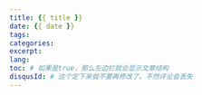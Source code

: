 ```yaml
---
title: {{ title }}
date: {{ date }}
tags:
categories:
excerpt: 
lang: 
toc: # 如果是true，那么左边栏就会显示文章结构
disqusId: # 这个定下来就不要再修改了。不然评论会丢失
---
```

